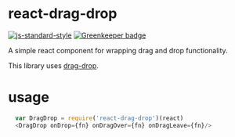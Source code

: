 # react-drag-drop

[![js-standard-style](https://img.shields.io/badge/code_style-standard-brightgreen.svg)](https://github.com/feross/standard)
[![Greenkeeper badge](https://badges.greenkeeper.io/JamesKyburz/react-drag-drop.svg)](https://greenkeeper.io/)

A simple react component for wrapping drag and drop functionality.

This library uses [drag-drop].

# usage

```javascript
  var DragDrop = require('react-drag-drop')(react)
  <DragDrop onDrop={fn} onDragOver={fn} onDragLeave={fn}/>
```
[drag-drop]:https://github.com/feross/drag-drop
